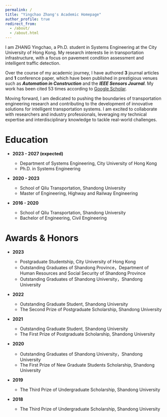 ```yaml
---
permalink: /
title: "Yingchao Zhang's Academic Homepage"
author_profile: true
redirect_from: 
  - /about/
  - /about.html
---
```


I am ZHANG Yingchao, a Ph.D. student in Systems Engineering at the City University of Hong Kong. My research interests lie in transportation infrastructure, with a focus on pavement condition assessment and intelligent traffic detection.

Over the course of my academic journey, I have authored **3** journal articles and **1** conference paper, which have been published in prestigious venues such as _**Automation in Construction**_ and the _**IEEE Sensors Journal**_. My work has been cited 53 times according to [Google Scholar](https://scholar.google.com.hk/citations?user=OQk6skcAAAAJ&hl=zh-CN).

Moving forward, I am dedicated to pushing the boundaries of transportation engineering research and contributing to the development of innovative solutions for intelligent transportation systems. I am excited to collaborate with researchers and industry professionals, leveraging my technical expertise and interdisciplinary knowledge to tackle real-world challenges.

Education
=======
- **2023 - 2027 (expected)** 
  - Department of Systems Engineering, City University of Hong Kong
  - Ph.D. in Systems Engineering

- **2020 - 2023**
  - School of Qilu Transportation, Shandong University
  - Master of Engineering, Highway and Railway Engineering

- **2016 - 2020**
  - School of Qilu Transportation, Shandong University
  - Bachelor of Engineering, Civil Engineering

Awards & Honors
=======
- **2023**
  - Postgraduate Studentship, City University of Hong Kong
  - Outstanding Graduates of Shandong Province，Department of Human Resources and Social Security of Shandong Province
  - Outstanding Graduates of Shandong University，Shandong University

- **2022**
  - Outstanding Graduate Student, Shandong University
  - The Second Prize of Postgraduate Scholarship, Shandong University

- **2021**
  - Outstanding Graduate Student, Shandong University
  - The First Prize of Postgraduate Scholarship, Shandong University

- **2020**
  - Outstanding Graduates of Shandong University，Shandong University
  - The First Prize of New Graduate Students Scholarship, Shandong University

- **2019**
  - The Third Prize of Undergraduate Scholarship, Shandong University

- **2018**
  - The Third Prize of Undergraduate Scholarship, Shandong University
